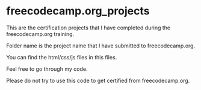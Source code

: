 # freecodecamp.org_projects
This are the certification projects that I have completed during the freecodecamp.org training.

Folder name is the project name that I have submitted to freecodecamp.org.

You can find the html/css/js files in this files. 

Feel free to go through my code.

Please do not try to use this code to get certified from freecodecamp.org.